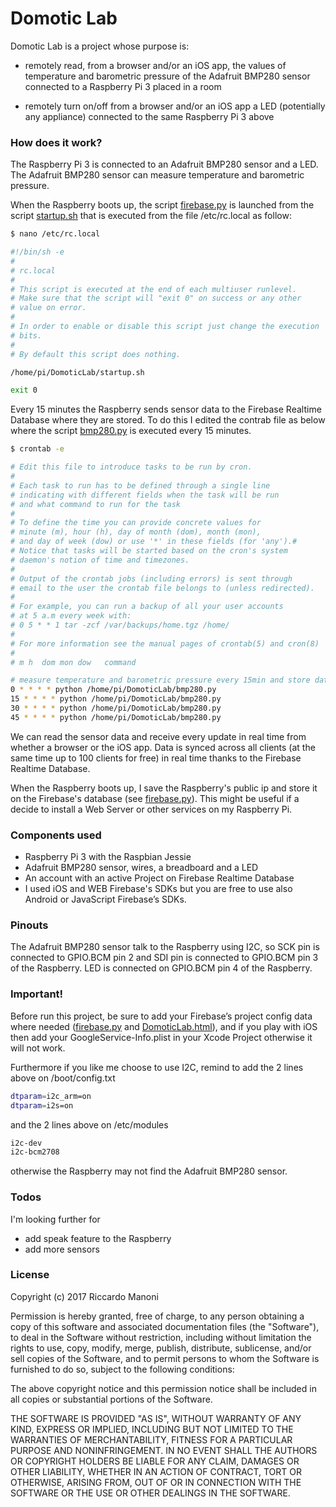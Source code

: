 # Domotic Lab

Domotic Lab is a project whose purpose is:

  - remotely read, from a browser and/or an iOS app, the values of temperature and barometric pressure of the Adafruit BMP280 sensor connected to a Raspberry Pi 3 placed in a room

  - remotely turn on/off from a browser and/or an iOS app a LED (potentially any appliance) connected to the same Raspberry Pi 3 above

### How does it work?
The Raspberry Pi 3 is connected to an Adafruit BMP280 sensor and a LED.
The Adafruit BMP280 sensor can measure temperature and barometric pressure.

When the Raspberry boots up, the script [firebase.py] is launched from the script [startup.sh] that is executed from the file /etc/rc.local as follow:
```sh
$ nano /etc/rc.local

#!/bin/sh -e
#
# rc.local
#
# This script is executed at the end of each multiuser runlevel.
# Make sure that the script will "exit 0" on success or any other
# value on error.
#
# In order to enable or disable this script just change the execution
# bits.
#
# By default this script does nothing.

/home/pi/DomoticLab/startup.sh

exit 0
```

Every 15 minutes the Raspberry sends sensor data to the Firebase Realtime Database where they are stored. To do this I edited the contrab file as below where the script [bmp280.py] is executed every 15 minutes.
 ```sh
$ crontab -e

# Edit this file to introduce tasks to be run by cron.
#
# Each task to run has to be defined through a single line
# indicating with different fields when the task will be run
# and what command to run for the task
#
# To define the time you can provide concrete values for
# minute (m), hour (h), day of month (dom), month (mon),
# and day of week (dow) or use '*' in these fields (for 'any').#
# Notice that tasks will be started based on the cron's system
# daemon's notion of time and timezones.
#
# Output of the crontab jobs (including errors) is sent through
# email to the user the crontab file belongs to (unless redirected).
#
# For example, you can run a backup of all your user accounts
# at 5 a.m every week with:
# 0 5 * * 1 tar -zcf /var/backups/home.tgz /home/
#
# For more information see the manual pages of crontab(5) and cron(8)
#
# m h  dom mon dow   command

# measure temperature and barometric pressure every 15min and store data on Firebase Realtime Database
 0 * * * * python /home/pi/DomoticLab/bmp280.py
15 * * * * python /home/pi/DomoticLab/bmp280.py
30 * * * * python /home/pi/DomoticLab/bmp280.py
45 * * * * python /home/pi/DomoticLab/bmp280.py
 ```
 
We can read the sensor data and receive every update in real time from whether a browser or the iOS app. Data is synced across all clients (at the same time up to 100 clients for free) in real time thanks to the Firebase Realtime Database.

When the Raspberry boots up, I save the Raspberry's public ip and store it on the Firebase's database (see [firebase.py]). This might be useful if a decide to install a Web Server or other services on my Raspberry Pi.

### Components used
- Raspberry Pi 3 with the Raspbian Jessie
- Adafruit BMP280 sensor, wires, a breadboard and a LED
- An account with an active Project on Firebase Realtime Database
- I used iOS and WEB Firebase's SDKs but you are free to use also Android or JavaScript Firebase’s SDKs.

### Pinouts
The Adafruit BMP280 sensor talk to the Raspberry using I2C, so SCK pin is connected to GPIO.BCM pin 2 and SDI pin is connected to GPIO.BCM pin 3 of the Raspberry.
LED is connected on GPIO.BCM pin 4 of the Raspberry.

### Important!
Before run this project, be sure to add your Firebase’s project config data where needed ([firebase.py] and [DomoticLab.html]), and if you play with iOS then add your GoogleService-Info.plist in your Xcode Project otherwise it will not work.

Furthermore if you like me choose to use I2C, remind to add the 2 lines above on /boot/config.txt
```sh
dtparam=i2c_arm=on
dtparam=i2s=on
```

and the 2 lines above on /etc/modules
```sh
i2c-dev
i2c-bcm2708
```

otherwise the Raspberry may not find the Adafruit BMP280 sensor.

### Todos
I'm looking further for
 - add speak feature to the Raspberry
 - add more sensors

### License

Copyright (c) 2017 Riccardo Manoni

Permission is hereby granted, free of charge, to any person obtaining a copy
of this software and associated documentation files (the "Software"), to deal
in the Software without restriction, including without limitation the rights
to use, copy, modify, merge, publish, distribute, sublicense, and/or sell
copies of the Software, and to permit persons to whom the Software is
furnished to do so, subject to the following conditions:

The above copyright notice and this permission notice shall be included in all
copies or substantial portions of the Software.

THE SOFTWARE IS PROVIDED "AS IS", WITHOUT WARRANTY OF ANY KIND, EXPRESS OR
IMPLIED, INCLUDING BUT NOT LIMITED TO THE WARRANTIES OF MERCHANTABILITY,
FITNESS FOR A PARTICULAR PURPOSE AND NONINFRINGEMENT. IN NO EVENT SHALL THE
AUTHORS OR COPYRIGHT HOLDERS BE LIABLE FOR ANY CLAIM, DAMAGES OR OTHER
LIABILITY, WHETHER IN AN ACTION OF CONTRACT, TORT OR OTHERWISE, ARISING FROM,
OUT OF OR IN CONNECTION WITH THE SOFTWARE OR THE USE OR OTHER DEALINGS IN THE
SOFTWARE.


[//]: # (These are reference links used in the body of this note and get stripped out when the markdown processor does its job. There is no need to format nicely because it shouldn't be seen. Thanks SO - http://stackoverflow.com/questions/4823468/store-comments-in-markdown-syntax)
   [DomoticLab.html]: <https://github.com/RiccardoManoni/DomoticLab/blob/master/web/DomoticLab.html>
   [firebase.py]: <https://github.com/RiccardoManoni/DomoticLab/blob/master/RaspberryPi/firebase.py>
   [bmp280.py]: <https://github.com/RiccardoManoni/DomoticLab/blob/master/RaspberryPi/bmp280.py>
   [startup.sh]: <https://github.com/RiccardoManoni/DomoticLab/blob/master/RaspberryPi/startup.sh>